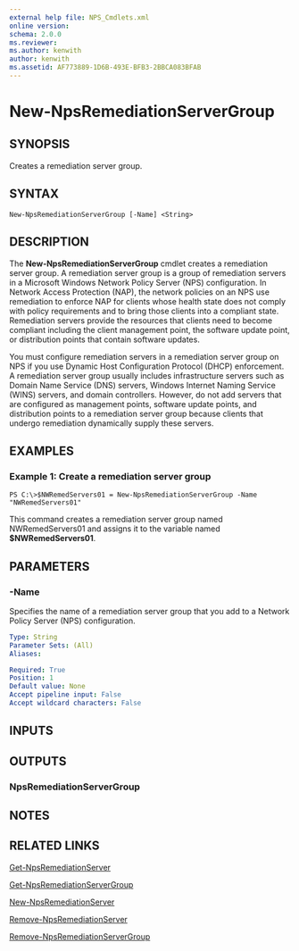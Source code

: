```yaml
---
external help file: NPS_Cmdlets.xml
online version: 
schema: 2.0.0
ms.reviewer:
ms.author: kenwith
author: kenwith
ms.assetid: AF773889-1D6B-493E-BFB3-2BBCA083BFAB
---
```


# New-NpsRemediationServerGroup

## SYNOPSIS
Creates a remediation server group.

## SYNTAX

```
New-NpsRemediationServerGroup [-Name] <String>
```

## DESCRIPTION
The **New-NpsRemediationServerGroup** cmdlet creates a remediation server group.
A remediation server group is a group of remediation servers in a Microsoft Windows Network Policy Server (NPS) configuration.
In Network Access Protection (NAP), the network policies on an NPS use remediation to enforce NAP for clients whose health state does not comply with policy requirements and to bring those clients into a compliant state.
Remediation servers provide the resources that clients need to become compliant including the client management point, the software update point, or distribution points that contain software updates.

You must configure remediation servers in a remediation server group on NPS if you use Dynamic Host Configuration Protocol (DHCP) enforcement.
A remediation server group usually includes infrastructure servers such as Domain Name Service (DNS) servers, Windows Internet Naming Service (WINS) servers, and domain controllers.
However, do not add servers that are configured as management points, software update points, and distribution points to a remediation server group because clients that undergo remediation dynamically supply these servers.

## EXAMPLES

### Example 1: Create a remediation server group
```
PS C:\>$NWRemedServers01 = New-NpsRemediationServerGroup -Name "NWRemedServers01"
```

This command creates a remediation server group named NWRemedServers01 and assigns it to the variable named **$NWRemedServers01**.

## PARAMETERS

### -Name
Specifies the name of a remediation server group that you add to a Network Policy Server (NPS) configuration.

```yaml
Type: String
Parameter Sets: (All)
Aliases: 

Required: True
Position: 1
Default value: None
Accept pipeline input: False
Accept wildcard characters: False
```

## INPUTS

## OUTPUTS

### NpsRemediationServerGroup

## NOTES

## RELATED LINKS

[Get-NpsRemediationServer](./Get-NpsRemediationServer.md)

[Get-NpsRemediationServerGroup](./Get-NpsRemediationServerGroup.md)

[New-NpsRemediationServer](./New-NpsRemediationServer.md)

[Remove-NpsRemediationServer](./Remove-NpsRemediationServer.md)

[Remove-NpsRemediationServerGroup](./Remove-NpsRemediationServerGroup.md)

